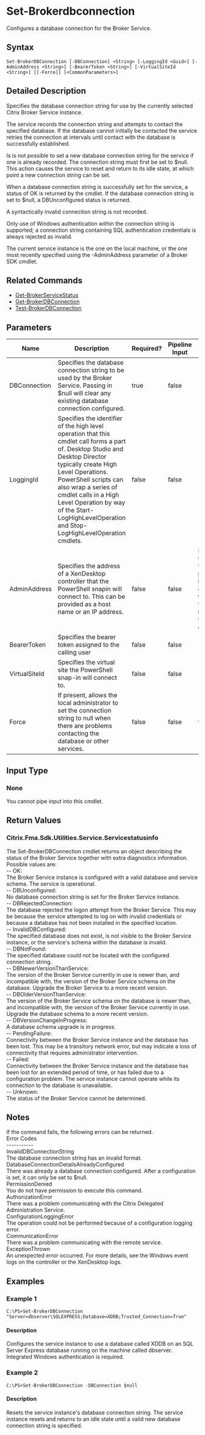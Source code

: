 ﻿
# Set-Brokerdbconnection
Configures a database connection for the Broker Service.
## Syntax
```
Set-BrokerDBConnection [-DBConnection] <String> [-LoggingId <Guid>] [-AdminAddress <String>] [-BearerToken <String>] [-VirtualSiteId <String>] [[-Force]] [<CommonParameters>]
```
## Detailed Description
Specifies the database connection string for use by the currently selected Citrix Broker Service instance.

The service records the connection string and attempts to contact the specified database. If the database cannot initially be contacted the service retries the connection at intervals until contact with the database is successfully established.

Is is not possible to set a new database connection string for the service if one is already recorded. The connection string must first be set to \$null. This action causes the service to reset and return to its idle state, at which point a new connection string can be set.

When a database connection string is successfully set for the service, a status of OK is returned by the cmdlet. If the database connection string is set to \$null, a DBUnconfigured status is returned.

A syntactically invalid connection string is not recorded.

Only use of Windows authentication within the connection string is supported; a connection string containing SQL authentication credentials is always rejected as invalid.

The current service instance is the one on the local machine, or the one most recently specified using the -AdminAddress parameter of a Broker SDK cmdlet.


## Related Commands

* [Get-BrokerServiceStatus](./Get-BrokerServiceStatus/)
* [Get-BrokerDBConnection](./Get-BrokerDBConnection/)
* [Test-BrokerDBConnection](./Test-BrokerDBConnection/)
## Parameters
| Name   | Description | Required? | Pipeline Input | Default Value |
| --- | --- | --- | --- | --- |
| DBConnection | Specifies the database connection string to be used by the Broker Service.  Passing in \$null will clear any existing database connection configured. | true | false |  |
| LoggingId | Specifies the identifier of the high level operation that this cmdlet call forms a part of. Desktop Studio and Desktop Director typically create High Level Operations. PowerShell scripts can also wrap a series of cmdlet calls in a High Level Operation by way of the Start-LogHighLevelOperation and Stop-LogHighLevelOperation cmdlets. | false | false |  |
| AdminAddress | Specifies the address of a XenDesktop controller that the PowerShell snapin will connect to. This can be provided as a host name or an IP address. | false | false | Localhost. Once a value is provided by any cmdlet, this value will become the default. |
| BearerToken | Specifies the bearer token assigned to the calling user | false | false |  |
| VirtualSiteId | Specifies the virtual site the PowerShell snap-in will connect to. | false | false |  |
| Force | If present, allows the local administrator to set the connection string to null when there are problems contacting the database or other services. | false | false | false |

## Input Type

### None
You cannot pipe input into this cmdlet.
## Return Values

### Citrix.Fma.Sdk.Utilities.Service.Servicestatusinfo
The Set-BrokerDBConnection cmdlet returns an object describing the status of the Broker Service together with extra diagnostics information. Possible values are:<br>-- OK:<br>The Broker Service instance is configured with a valid database and service schema. The service is operational.<br>-- DBUnconfigured:<br>No database connection string is set for the Broker Service instance.<br>-- DBRejectedConnection:<br>The database rejected the logon attempt from the Broker Service. This may be because the service attempted to log on with invalid credentials or because a database has not been installed in the specified location.<br>-- InvalidDBConfigured:<br>The specified database does not exist, is not visible to the Broker Service instance, or the service's schema within the database is invalid.<br>-- DBNotFound:<br>The specified database could not be located with the configured connection string.<br>-- DBNewerVersionThanService:<br>The version of the Broker Service currently in use is newer than, and incompatible with, the version of the Broker Service schema on the database. Upgrade the Broker Service to a more recent version.<br>-- DBOlderVersionThanService:<br>The version of the Broker Service schema on the database is newer than, and incompatible with, the version of the Broker Service currently in use. Upgrade the database schema to a more recent version.<br>-- DBVersionChangeInProgress:<br>A database schema upgrade is in progress.<br>-- PendingFailure:<br>Connectivity between the Broker Service instance and the database has been lost. This may be a transitory network error, but may indicate a loss of connectivity that requires administrator intervention.<br>-- Failed:<br>Connectivity between the Broker Service instance and the database has been lost for an extended period of time, or has failed due to a configuration problem. The service instance cannot operate while its connection to the database is unavailable.<br>-- Unknown:<br>The status of the Broker Service cannot be determined.
## Notes
If the command fails, the following errors can be returned.<br>    Error Codes<br>    -----------<br>    InvalidDBConnectionString<br>        The database connection string has an invalid format.<br>    DatabaseConnectionDetailsAlreadyConfigured<br>        There was already a database connection configured. After a configuration is set, it can only be set to \$null.<br>    PermissionDenied<br>        You do not have permission to execute this command.<br>    AuthorizationError<br>        There was a problem communicating with the Citrix Delegated Administration Service.<br>    ConfigurationLoggingError<br>        The operation could not be performed because of a configuration logging error.<br>    CommunicationError<br>        There was a problem communicating with the remote service.<br>    ExceptionThrown<br>        An unexpected error occurred.  For more details, see the Windows event logs on the controller or the XenDesktop logs.
## Examples

### Example 1
```
C:\PS>Set-BrokerDBConnection "Server=dbserver\SQLEXPRESS;Database=XDDB;Trusted_Connection=True"
```
#### Description
Configures the service instance to use a database called XDDB on an SQL Server Express database running on the machine called dbserver. Integrated Windows authentication is required.
### Example 2
```
C:\PS>Set-BrokerDBConnection -DBConnection $null
```
#### Description
Resets the service instance's database connection string. The service instance resets and returns to an idle state until a valid new database connection string is specified.
